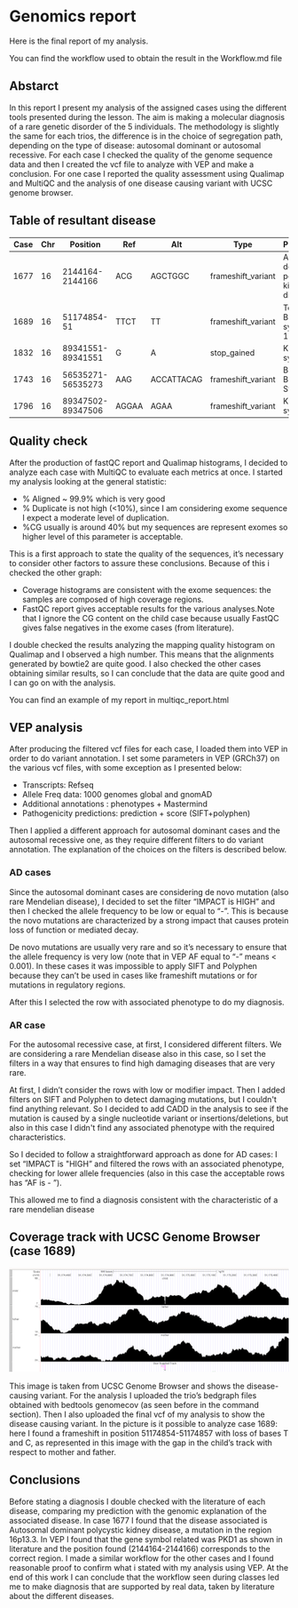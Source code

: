 # Genomics report
Here is the final report of my analysis. 

You can find the workflow used to obtain the result in the Workflow.md file
## Abstarct 
In this report I present my analysis of the assigned cases using the different tools presented
during the lesson. The aim is making a molecular diagnosis of a rare genetic disorder of the
5 individuals. The methodology is slightly the same for each trios, the difference is in the
choice of segregation path, depending on the type of disease: autosomal dominant or
autosomal recessive.
For each case I checked the quality of the genome sequence data and then I created the vcf
file to analyze with VEP and make a conclusion. For one case I reported the quality
assessment using Qualimap and MultiQC and the analysis of one disease causing variant
with UCSC genome browser.

## Table of resultant disease 

| Case  | Chr |Position|Ref|Alt| Type| Phenotype
| ------------- | ------------- | ----- | ----- | ---- | ---- | --- |
| 1677 | 16  | 2144164- 2144166 | ACG | AGCTGGC | frameshift_variant | Autosomal dominant polycystic kidney disease
| 1689  | 16  | 51174854-51| TTCT| TT|frameshift_variant | Townes-Brocks syndrome 1 |
| 1832| 16| 89341551-89341551| G | A | stop_gained| KBG syndrome|
|1743| 16|56535271-56535273| AAG| ACCATTACAG|frameshift_variant| Bardet-Biedl Syndrome|
|1796|16|89347502-89347506| AGGAA|AGAA|frameshift_variant| KBG syndrome| 

## Quality check 
After the production of fastQC report and Qualimap histograms, I decided to analyze each
case with MultiQC to evaluate each metrics at once.
I started my analysis looking at the general statistic:
* % Aligned ~ 99.9% which is very good
* % Duplicate is not high (<10%), since I am considering exome sequence I expect a moderate level of duplication.
* %CG usually is around 40% but my sequences are represent exomes so higher level of this parameter is acceptable.

This is a first approach to state the quality of the sequences, it’s necessary to consider other factors to assure these conclusions.
Because of this i checked the other graph:
* Coverage histograms are consistent with the exome sequences: the samples are composed of high coverage regions.
* FastQC report gives acceptable results for the various analyses.Note that I ignore the CG content on the child case because usually FastQC gives false negatives in the exome cases (from literature).

I double checked the results analyzing the mapping quality histogram on Qualimap and I observed a high number. This means that the alignments generated by bowtie2 are quite good.
I also checked the other cases obtaining similar results, so I can conclude that the data are quite good and I can go on with the analysis.

You can find an example of my report in multiqc_report.html

## VEP analysis
After producing the filtered vcf files for each case, I loaded them into VEP in order to do
variant annotation.
I set some parameters in VEP (GRCh37) on the various vcf files, with some exception as I
presented below:
* Transcripts: Refseq
* Allele Freq data: 1000 genomes global and gnomAD
* Additional annotations : phenotypes + Mastermind
* Pathogenicity predictions: prediction + score (SIFT+polyphen)

Then I applied a different approach for autosomal dominant cases and the autosomal recessive one, as they require different filters to do variant annotation.
The explanation of the choices on the filters is described below.

### AD cases
Since the autosomal dominant cases are considering de novo mutation (also rare Mendelian disease), I decided to set the filter “IMPACT is HIGH” and then I checked the allele frequency to be low or equal to “-”. This is because the novo mutations are characterized by a strong impact that causes protein loss of function or mediated decay. 

De novo mutations are usually very rare and so it’s necessary to ensure that the allele frequency is very low (note that in VEP AF equal to “-” means < 0.001).
In these cases it was impossible to apply SIFT and Polyphen because they can’t be used in cases like frameshift mutations or for mutations in regulatory regions.

After this I selected the row with associated phenotype to do my diagnosis.

### AR case
For the autosomal recessive case, at first, I considered different filters. We are considering a rare Mendelian disease also in this case, so I set the filters in a way that ensures to find high damaging diseases that are very rare.

At first, I didn’t consider the rows with low or modifier impact. Then I added filters on SIFT and Polyphen to detect damaging mutations, but I couldn't find anything relevant. So I decided to add CADD in the analysis to see if the mutation is caused by a single nucleotide variant or insertions/deletions, but also in this case I didn't find any associated phenotype
with the required characteristics.

So I decided to follow a straightforward approach as done for AD cases: I set “IMPACT is "HIGH” and filtered the rows with an associated phenotype, checking for lower allele frequencies (also in this case the acceptable rows has “AF is - ”).

This allowed me to find a diagnosis consistent with the characteristic of a rare mendelian disease

## Coverage track with UCSC Genome Browser (case 1689)
![UCSCresult](https://github.com/MajerIrene/Autosomic-Diagnosis/blob/main/UCSCresult.png)

This image is taken from UCSC Genome Browser and shows the disease-causing variant.
For the analysis I uploaded the trio’s bedgraph files obtained with bedtools genomecov (as
seen before in the command section). Then I also uploaded the final vcf of my analysis to
show the disease causing variant.
In the picture is it possible to analyze case 1689: here I found a frameshift in position
51174854-51174857 with loss of bases T and C, as represented in this image with the gap in
the child’s track with respect to mother and father.

## Conclusions 
Before stating a diagnosis I double checked with the literature of each disease, comparing
my prediction with the genomic explanation of the associated disease.
In case 1677 I found that the disease associated is Autosomal dominant polycystic kidney
disease, a mutation in the region 16p13.3. In VEP I found that the gene symbol related was
PKD1 as shown in literature and the position found (2144164-2144166) corresponds to the
correct region.
I made a similar workflow for the other cases and I found reasonable proof to confirm what i
stated with my analysis using VEP.
At the end of this work I can conclude that the workflow seen during classes led me to make
diagnosis that are supported by real data, taken by literature about the different diseases.
